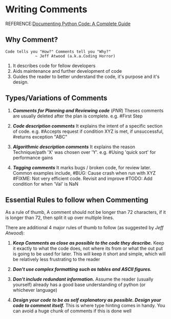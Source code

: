 # Writing Comments

REFERENCE:[Documenting Python Code: A Complete Guide](https://realpython.com/lessons/documenting-vs-commenting-code/)

## Why Comment?

    Code tells you "How?" Comments tell you "Why?" 
                 ~ Jeff Atwood (a.k.a.Coding Horror)

1. It describes code for fellow developers
2. Aids maintenance and further development of code
3. Guides the reader to better understand the code, it's purpose and it's design.

## Types/Variations of Comments

1.  ***Comments for Planning and Reviewing code*** (*PNR*)
    Theses comments are usually deleted after the plan is complete.
    e.g. 
    #First Step

2.  ***Code description comments***
    It explains the intent of a specific section of code.
    e.g. 
    #Accepts request if condition XYZ is met, if unsuccessful,
    #returns exception "ABC"

3.  ***Algorithmic description comments***
    It explains the reason Technique/path 'X' was chosen over 'Y'.
    e.g. 
    #Using 'quick sort' for performance gains

4.  ***Tagging comments***
    It marks bugs / broken code, for review later.
    Common examples include,
    #BUG: Cause crash when run with XYZ 
    #FIXME: Not very efficient code. Revisit and improve
    #TODO: Add condition for when 'Val' is NaN

## Essential Rules to follow when Commenting

As a rule of thumb, A comment should not be longer than 72 characters, if it is longer than 72, then split it up over multiple lines.

There are additional 4 major rules of thumb to follow (as suggested by *Jeff Atwood*):
1. ***Keep Comments as close as possible to the code they describe.***
    Keep it exactly to what the code does, not where its from or what the out put is going to be used for later. This will keep it short and simple, which will be relatively less frustrating to the reader

2. ***Don't use complex formatting such as tables and ASCII figures.***

3. ***Don't include redundant information.***
    Assume the reader (usually yourself) already has a good base understanding of python (or whichever language)

4. ***Design your code to be as self explanatory as possible. Design your code to comment itself.***
    This is where type hinting comes in handy. You can avoid a huge chunk of comments if this is done well